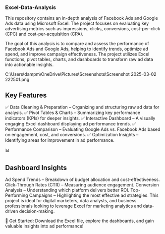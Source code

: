 ### Excel-Data-Analysis
This repository contains an in-depth analysis of Facebook Ads and Google Ads data using Microsoft Excel. The project focuses on evaluating key advertising metrics such as impressions, clicks, conversions, cost-per-click (CPC) and cost-per-acquisition (CPA).

The goal of this analysis is to compare and assess the performance of Facebook Ads and Google Ads, helping to identify trends, optimize ad spend, and improve campaign effectiveness. The project utilizes Excel functions, pivot tables, charts, and dashboards to transform raw ad data into actionable insights.

C:\Users\dampm\OneDrive\Pictures\Screenshots\Screenshot 2025-03-02 222501.png


## Key Features
✅ Data Cleaning & Preparation – Organizing and structuring raw ad data for analysis.
✅ Pivot Tables & Charts – Summarizing key performance indicators (KPIs) for deeper insights.
✅ Interactive Dashboard – A visually engaging Excel dashboard displaying ad performance trends.
✅ Performance Comparison – Evaluating Google Ads vs. Facebook Ads based on engagement, cost, and conversions.
✅ Optimization Insights – Identifying areas for improvement in ad performance.

📊 
## Dashboard Insights
Ad Spend Trends – Breakdown of budget allocation and cost-effectiveness.
Click-Through Rates (CTR) – Measuring audience engagement.
Conversion Analysis – Understanding which platform delivers better ROI.
Top-Performing Campaigns – Highlighting the most effective ad strategies.
This project is ideal for digital marketers, data analysts, and business professionals looking to leverage Excel for marketing analytics and data-driven decision-making.

🚀 Get Started: Download the Excel file, explore the dashboards, and gain valuable insights into ad performance!
